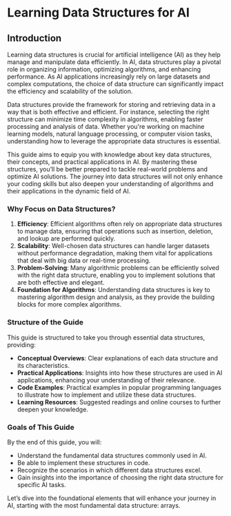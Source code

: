 # Learning Data Structures for AI

## Introduction
Learning data structures is crucial for artificial intelligence (AI) as they help manage and manipulate data efficiently. In AI, data structures play a pivotal role in organizing information, optimizing algorithms, and enhancing performance. As AI applications increasingly rely on large datasets and complex computations, the choice of data structure can significantly impact the efficiency and scalability of the solution.

Data structures provide the framework for storing and retrieving data in a way that is both effective and efficient. For instance, selecting the right structure can minimize time complexity in algorithms, enabling faster processing and analysis of data. Whether you're working on machine learning models, natural language processing, or computer vision tasks, understanding how to leverage the appropriate data structures is essential.

This guide aims to equip you with knowledge about key data structures, their concepts, and practical applications in AI. By mastering these structures, you’ll be better prepared to tackle real-world problems and optimize AI solutions. The journey into data structures will not only enhance your coding skills but also deepen your understanding of algorithms and their applications in the dynamic field of AI.

### Why Focus on Data Structures?
1. **Efficiency**: Efficient algorithms often rely on appropriate data structures to manage data, ensuring that operations such as insertion, deletion, and lookup are performed quickly.
2. **Scalability**: Well-chosen data structures can handle larger datasets without performance degradation, making them vital for applications that deal with big data or real-time processing.
3. **Problem-Solving**: Many algorithmic problems can be efficiently solved with the right data structure, enabling you to implement solutions that are both effective and elegant.
4. **Foundation for Algorithms**: Understanding data structures is key to mastering algorithm design and analysis, as they provide the building blocks for more complex algorithms.

### Structure of the Guide
This guide is structured to take you through essential data structures, providing:
- **Conceptual Overviews**: Clear explanations of each data structure and its characteristics.
- **Practical Applications**: Insights into how these structures are used in AI applications, enhancing your understanding of their relevance.
- **Code Examples**: Practical examples in popular programming languages to illustrate how to implement and utilize these data structures.
- **Learning Resources**: Suggested readings and online courses to further deepen your knowledge.

### Goals of This Guide
By the end of this guide, you will:
- Understand the fundamental data structures commonly used in AI.
- Be able to implement these structures in code.
- Recognize the scenarios in which different data structures excel.
- Gain insights into the importance of choosing the right data structure for specific AI tasks.

Let’s dive into the foundational elements that will enhance your journey in AI, starting with the most fundamental data structure: arrays.
